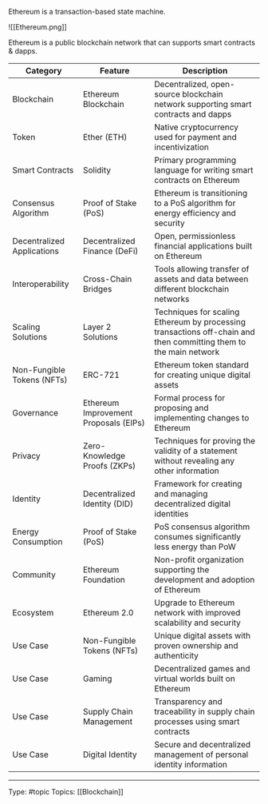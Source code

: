 Ethereum is a transaction-based state machine.

![[Ethereum.png]]

Ethereum is a public blockchain network that can supports smart contracts & dapps.

| Category                   | Feature           | Description                                                                                                       |
|----------------------------|---------------------------------------|-------------------------------------------------------------------------------------------------------------------|
| Blockchain                 | Ethereum Blockchain                   | Decentralized, open-source blockchain network supporting smart contracts and dapps                                |
| Token                      | Ether (ETH)                           | Native cryptocurrency used for payment and incentivization                                                        |
| Smart Contracts            | Solidity                              | Primary programming language for writing smart contracts on Ethereum                                              |
| Consensus Algorithm        | Proof of Stake (PoS)                  | Ethereum is transitioning to a PoS algorithm for energy efficiency and security                                   |
| Decentralized Applications | Decentralized Finance (DeFi)          | Open, permissionless financial applications built on Ethereum                                                     |
| Interoperability           | Cross-Chain Bridges                   | Tools allowing transfer of assets and data between different blockchain networks                                  |
| Scaling Solutions          | Layer 2 Solutions                     | Techniques for scaling Ethereum by processing transactions off-chain and then committing them to the main network |
| Non-Fungible Tokens (NFTs) | ERC-721                               | Ethereum token standard for creating unique digital assets                                                        |
| Governance                 | Ethereum Improvement Proposals (EIPs) | Formal process for proposing and implementing changes to Ethereum                                                 |
| Privacy                    | Zero-Knowledge Proofs (ZKPs)          | Techniques for proving the validity of a statement without revealing any other information                        |
| Identity                   | Decentralized Identity (DID)          | Framework for creating and managing decentralized digital identities                                              |
| Energy Consumption         | Proof of Stake (PoS)                  | PoS consensus algorithm consumes significantly less energy than PoW                                               |
| Community                  | Ethereum Foundation                   | Non-profit organization supporting the development and adoption of Ethereum                                       |
| Ecosystem                  | Ethereum 2.0                          | Upgrade to Ethereum network with improved scalability and security                                                |
| Use Case                   | Non-Fungible Tokens (NFTs)            | Unique digital assets with proven ownership and authenticity                                                      |
| Use Case                   | Gaming                                | Decentralized games and virtual worlds built on Ethereum                                                          |
| Use Case                   | Supply Chain Management               | Transparency and traceability in supply chain processes using smart contracts                                     |
| Use Case                   | Digital Identity                      | Secure and decentralized management of personal identity information                                              |

___
Type: #topic 
Topics: [[Blockchain]]


